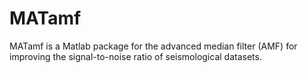 # MATamf
MATamf is a Matlab package for  the advanced median filter (AMF) for improving the signal-to-noise ratio of seismological datasets.

